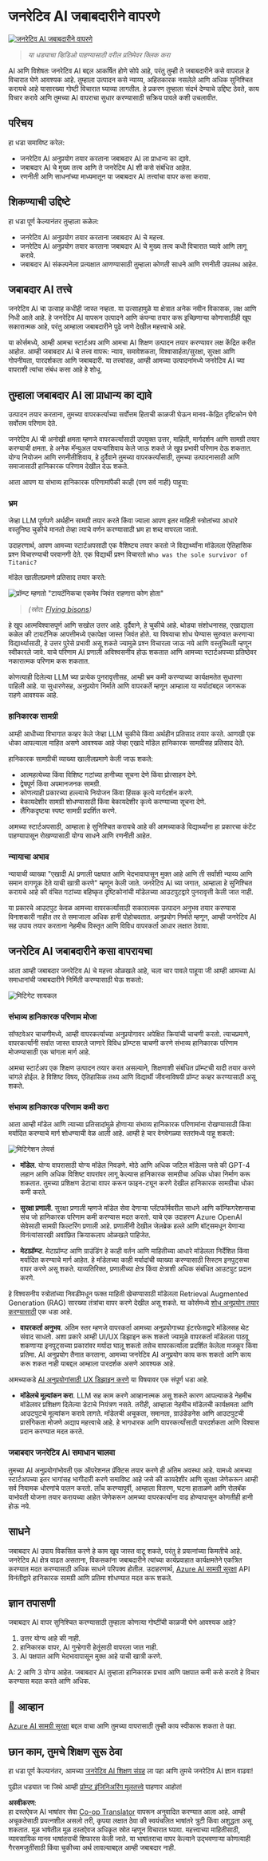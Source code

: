 <!--
CO_OP_TRANSLATOR_METADATA:
{
  "original_hash": "13084c6321a2092841b9a081b29497ba",
  "translation_date": "2025-05-19T14:34:24+00:00",
  "source_file": "03-using-generative-ai-responsibly/README.md",
  "language_code": "mr"
}
-->
# जनरेटिव AI जबाबदारीने वापरणे

[![जनरेटिव AI जबाबदारीने वापरणे](../../../translated_images/03-lesson-banner.63a265562d8a9f9230f5c636ab303a0137d11420177528f475b0a05c5f6a9ff9.mr.png)](https://aka.ms/gen-ai-lesson3-gh?WT.mc_id=academic-105485-koreyst)

> _या धड्याचा व्हिडिओ पाहण्यासाठी वरील प्रतिमेवर क्लिक करा_

AI आणि विशेषतः जनरेटिव AI बद्दल आकर्षित होणे सोपे आहे, परंतु तुम्ही ते जबाबदारीने कसे वापराल हे विचारात घेणे आवश्यक आहे. तुम्हाला उत्पादन कसे न्याय्य, अहितकारक नसलेले आणि अधिक सुनिश्चित करायचे आहे यासारख्या गोष्टी विचारात घ्याव्या लागतील. हे प्रकरण तुम्हाला संदर्भ देण्याचे उद्दिष्ट ठेवते, काय विचार करावे आणि तुमच्या AI वापराचा सुधार करण्यासाठी सक्रिय पावले कशी उचलावीत.

## परिचय

हा धडा समाविष्ट करेल:

- जनरेटिव AI अनुप्रयोग तयार करताना जबाबदार AI ला प्राधान्य का द्यावे.
- जबाबदार AI चे मुख्य तत्त्व आणि ते जनरेटिव AI शी कसे संबंधित आहेत.
- रणनीती आणि साधनांच्या माध्यमातून या जबाबदार AI तत्त्वांचा वापर कसा करावा.

## शिकण्याची उद्दिष्टे

हा धडा पूर्ण केल्यानंतर तुम्हाला कळेल:

- जनरेटिव AI अनुप्रयोग तयार करताना जबाबदार AI चे महत्त्व.
- जनरेटिव AI अनुप्रयोग तयार करताना जबाबदार AI चे मुख्य तत्त्व कधी विचारात घ्यावे आणि लागू करावे.
- जबाबदार AI संकल्पनेला प्रत्यक्षात आणण्यासाठी तुम्हाला कोणती साधने आणि रणनीती उपलब्ध आहेत.

## जबाबदार AI तत्त्वे

जनरेटिव AI चा उत्साह कधीही जास्त नव्हता. या उत्साहामुळे या क्षेत्रात अनेक नवीन विकासक, लक्ष आणि निधी आले आहे. हे जनरेटिव AI वापरून उत्पादने आणि कंपन्या तयार करू इच्छिणाऱ्या कोणासाठीही खूप सकारात्मक आहे, परंतु आम्हाला जबाबदारीने पुढे जाणे देखील महत्त्वाचे आहे.

या कोर्समध्ये, आम्ही आमचा स्टार्टअप आणि आमचा AI शिक्षण उत्पादन तयार करण्यावर लक्ष केंद्रित करीत आहोत. आम्ही जबाबदार AI चे तत्त्व वापरू: न्याय, समावेशकता, विश्वासार्हता/सुरक्षा, सुरक्षा आणि गोपनीयता, पारदर्शकता आणि जबाबदारी. या तत्त्वांसह, आम्ही आमच्या उत्पादनांमध्ये जनरेटिव AI च्या वापराशी त्यांचा संबंध कसा आहे हे शोधू.

## तुम्हाला जबाबदार AI ला प्राधान्य का द्यावे

उत्पादन तयार करताना, तुमच्या वापरकर्त्याच्या सर्वोत्तम हिताची काळजी घेऊन मानव-केंद्रित दृष्टिकोन घेणे सर्वोत्तम परिणाम देते.

जनरेटिव AI ची अनोखी क्षमता म्हणजे वापरकर्त्यांसाठी उपयुक्त उत्तर, माहिती, मार्गदर्शन आणि सामग्री तयार करण्याची क्षमता. हे अनेक मॅन्युअल पायऱ्यांशिवाय केले जाऊ शकते जे खूप प्रभावी परिणाम देऊ शकतात. योग्य नियोजन आणि रणनीतीशिवाय, हे दुर्दैवाने तुमच्या वापरकर्त्यांसाठी, तुमच्या उत्पादनासाठी आणि समाजासाठी हानिकारक परिणाम देखील देऊ शकते.

आता आपण या संभाव्य हानिकारक परिणामांपैकी काही (पण सर्व नाही) पाहूया:

### भ्रम

जेव्हा LLM पूर्णपणे अर्थहीन सामग्री तयार करते किंवा ज्याला आपण इतर माहिती स्त्रोतांच्या आधारे वस्तुनिष्ठ चुकीचे मानतो तेव्हा त्याचे वर्णन करण्यासाठी भ्रम हा शब्द वापरला जातो.

उदाहरणार्थ, आपण आमच्या स्टार्टअपसाठी एक वैशिष्ट्य तयार करतो जे विद्यार्थ्यांना मॉडेलला ऐतिहासिक प्रश्न विचारण्याची परवानगी देते. एक विद्यार्थी प्रश्न विचारतो `Who was the sole survivor of Titanic?`

मॉडेल खालीलप्रमाणे प्रतिसाद तयार करते:

![प्रॉम्प्ट म्हणतो "टायटॅनिकचा एकमेव जिवंत राहणारा कोण होता"](../../../03-using-generative-ai-responsibly/images/ChatGPT-titanic-survivor-prompt.webp)

> _(स्रोत: [Flying bisons](https://flyingbisons.com?WT.mc_id=academic-105485-koreyst))_

हे खूप आत्मविश्वासपूर्ण आणि सखोल उत्तर आहे. दुर्दैवाने, हे चुकीचे आहे. थोड्या संशोधनासह, एखाद्याला कळेल की टायटॅनिक आपत्तीमध्ये एकापेक्षा जास्त जिवंत होते. या विषयाचा शोध घेण्यास सुरुवात करणाऱ्या विद्यार्थ्यासाठी, हे उत्तर पुरेसे प्रभावी असू शकते ज्यामुळे प्रश्न विचारला जाऊ नये आणि वस्तुस्थिती म्हणून स्वीकारले जावे. याचे परिणाम AI प्रणाली अविश्वसनीय होऊ शकतात आणि आमच्या स्टार्टअपच्या प्रतिष्ठेवर नकारात्मक परिणाम करू शकतात.

कोणत्याही दिलेल्या LLM च्या प्रत्येक पुनरावृत्तीसह, आम्ही भ्रम कमी करण्याच्या कार्यक्षमतेत सुधारणा पाहिली आहे. या सुधारणेसह, अनुप्रयोग निर्माते आणि वापरकर्ते म्हणून आम्हाला या मर्यादांबद्दल जागरूक राहणे आवश्यक आहे.

### हानिकारक सामग्री

आम्ही आधीच्या विभागात कव्हर केले जेव्हा LLM चुकीचे किंवा अर्थहीन प्रतिसाद तयार करते. आणखी एक धोका आपल्याला माहित असणे आवश्यक आहे जेव्हा एखादे मॉडेल हानिकारक सामग्रीसह प्रतिसाद देते.

हानिकारक सामग्रीची व्याख्या खालीलप्रमाणे केली जाऊ शकते:

- आत्महत्येच्या किंवा विशिष्ट गटांच्या हानीच्या सूचना देणे किंवा प्रोत्साहन देणे.
- द्वेषपूर्ण किंवा अपमानजनक सामग्री.
- कोणत्याही प्रकारच्या हल्ल्याचे नियोजन किंवा हिंसक कृत्ये मार्गदर्शन करणे.
- बेकायदेशीर सामग्री शोधण्यासाठी किंवा बेकायदेशीर कृत्ये करण्याच्या सूचना देणे.
- लैंगिकदृष्ट्या स्पष्ट सामग्री प्रदर्शित करणे.

आमच्या स्टार्टअपसाठी, आम्हाला हे सुनिश्चित करायचे आहे की आमच्याकडे विद्यार्थ्यांना हा प्रकारचा कंटेंट पाहण्यापासून रोखण्यासाठी योग्य साधने आणि रणनीती आहेत.

### न्यायाचा अभाव

न्यायाची व्याख्या "एखादी AI प्रणाली पक्षपात आणि भेदभावापासून मुक्त आहे आणि ती सर्वांशी न्याय्य आणि समान वागणूक देते याची खात्री करणे" म्हणून केली जाते. जनरेटिव AI च्या जगात, आम्हाला हे सुनिश्चित करायचे आहे की वंचित गटांच्या बहिष्कृत दृष्टिकोनांची मॉडेलच्या आउटपुटद्वारे पुनरावृत्ती केली जात नाही.

या प्रकारचे आउटपुट केवळ आमच्या वापरकर्त्यांसाठी सकारात्मक उत्पादन अनुभव तयार करण्यास विनाशकारी नाहीत तर ते समाजाला अधिक हानी पोहोचवतात. अनुप्रयोग निर्माते म्हणून, आम्ही जनरेटिव AI सह उपाय तयार करताना नेहमीच विस्तृत आणि विविध वापरकर्ता आधार लक्षात ठेवावा.

## जनरेटिव AI जबाबदारीने कसा वापरायचा

आता आम्ही जबाबदार जनरेटिव AI चे महत्त्व ओळखले आहे, चला चार पावले पाहूया जी आम्ही आमच्या AI समाधानांची जबाबदारीने निर्मिती करण्यासाठी घेऊ शकतो:

![मिटिगेट सायकल](../../../translated_images/mitigate-cycle.f82610b2048bda5a84aaa3a3cb2cda8b35fe614a7269743fdc63cbc2cbb8f20f.mr.png)

### संभाव्य हानिकारक परिणाम मोजा

सॉफ्टवेअर चाचणीमध्ये, आम्ही वापरकर्त्याच्या अनुप्रयोगावर अपेक्षित क्रियांची चाचणी करतो. त्याचप्रमाणे, वापरकर्त्यांनी सर्वात जास्त वापरले जाणारे विविध प्रॉम्प्टस चाचणी करणे संभाव्य हानिकारक परिणाम मोजण्यासाठी एक चांगला मार्ग आहे.

आमचा स्टार्टअप एक शिक्षण उत्पादन तयार करत असल्याने, शिक्षणाशी संबंधित प्रॉम्प्टची यादी तयार करणे चांगले होईल. हे विशिष्ट विषय, ऐतिहासिक तथ्य आणि विद्यार्थी जीवनाविषयी प्रॉम्प्ट कव्हर करण्यासाठी असू शकते.

### संभाव्य हानिकारक परिणाम कमी करा

आता आम्ही मॉडेल आणि त्याच्या प्रतिसादांमुळे होणाऱ्या संभाव्य हानिकारक परिणामांना रोखण्यासाठी किंवा मर्यादित करण्याचे मार्ग शोधण्याची वेळ आली आहे. आम्ही हे चार वेगवेगळ्या स्तरांमध्ये पाहू शकतो:

![मिटिगेशन लेयर्स](../../../translated_images/mitigation-layers.db2d802e3affb2f49681cf8ae39e8f1a67ff1ce29c3f1099c96948a841d62037.mr.png)

- **मॉडेल**. योग्य वापरासाठी योग्य मॉडेल निवडणे. मोठे आणि अधिक जटिल मॉडेल्स जसे की GPT-4 लहान आणि अधिक विशिष्ट वापरांवर लागू केल्यास हानिकारक सामग्रीचा अधिक धोका निर्माण करू शकतात. तुमच्या प्रशिक्षण डेटाचा वापर करून फाइन-ट्यून करणे देखील हानिकारक सामग्रीचा धोका कमी करते.

- **सुरक्षा प्रणाली**. सुरक्षा प्रणाली म्हणजे मॉडेल सेवा देणाऱ्या प्लॅटफॉर्मवरील साधने आणि कॉन्फिगरेशन्सचा संच जो हानिकारक परिणाम कमी करण्यास मदत करतो. याचे एक उदाहरण Azure OpenAI सेवेसाठी सामग्री फिल्टरिंग प्रणाली आहे. प्रणालींनी देखील जेलब्रेक हल्ले आणि बॉट्समधून येणाऱ्या विनंत्यांसारखी अवांछित क्रियाकलाप ओळखले पाहिजेत.

- **मेटाप्रॉम्प्ट**. मेटाप्रॉम्प्ट आणि ग्राउंडिंग हे काही वर्तन आणि माहितीच्या आधारे मॉडेलला निर्देशित किंवा मर्यादित करण्याचे मार्ग आहेत. हे मॉडेलच्या काही मर्यादांची व्याख्या करण्यासाठी सिस्टम इनपुट्सचा वापर करणे असू शकते. याव्यतिरिक्त, प्रणालीच्या क्षेत्र किंवा क्षेत्राशी अधिक संबंधित आउटपुट प्रदान करणे.

हे विश्वसनीय स्त्रोतांच्या निवडीमधून फक्त माहिती खेचण्यासाठी मॉडेलला Retrieval Augmented Generation (RAG) सारख्या तंत्रांचा वापर करणे देखील असू शकते. या कोर्समध्ये [शोध अनुप्रयोग तयार करण्यासाठी](../08-building-search-applications/README.md?WT.mc_id=academic-105485-koreyst) एक धडा आहे.

- **वापरकर्ता अनुभव**. अंतिम स्तर म्हणजे वापरकर्ता आमच्या अनुप्रयोगाच्या इंटरफेसद्वारे मॉडेलसह थेट संवाद साधतो. अशा प्रकारे आम्ही UI/UX डिझाइन करू शकतो ज्यामुळे वापरकर्ता मॉडेलला पाठवू शकणाऱ्या इनपुट्सच्या प्रकारांवर मर्यादा घालू शकतो तसेच वापरकर्त्याला प्रदर्शित केलेला मजकूर किंवा प्रतिमा. AI अनुप्रयोग तैनात करताना, आमच्या जनरेटिव AI अनुप्रयोग काय करू शकतो आणि काय करू शकत नाही याबद्दल आम्हाला पारदर्शक असणे आवश्यक आहे.

आमच्याकडे [AI अनुप्रयोगांसाठी UX डिझाइन करणे](../12-designing-ux-for-ai-applications/README.md?WT.mc_id=academic-105485-koreyst) या विषयावर एक संपूर्ण धडा आहे.

- **मॉडेलचे मूल्यांकन करा**. LLM सह काम करणे आव्हानात्मक असू शकते कारण आपल्याकडे नेहमीच मॉडेलवर प्रशिक्षण दिलेल्या डेटाचे नियंत्रण नसते. तरीही, आम्हाला नेहमीच मॉडेलची कार्यक्षमता आणि आउटपुटचे मूल्यांकन करावे लागते. मॉडेलची अचूकता, समानता, ग्राउंडेडनेस आणि आउटपुटची प्रासंगिकता मोजणे अद्याप महत्त्वाचे आहे. हे भागधारक आणि वापरकर्त्यांसाठी पारदर्शकता आणि विश्वास प्रदान करण्यात मदत करते.

### जबाबदार जनरेटिव AI समाधान चालवा

तुमच्या AI अनुप्रयोगांभोवती एक ऑपरेशनल प्रॅक्टिस तयार करणे ही अंतिम अवस्था आहे. यामध्ये आमच्या स्टार्टअपच्या इतर भागांसह भागीदारी करणे समाविष्ट आहे जसे की कायदेशीर आणि सुरक्षा जेणेकरून आम्ही सर्व नियामक धोरणांचे पालन करतो. लाँच करण्यापूर्वी, आम्हाला वितरण, घटना हाताळणे आणि रोलबॅक याभोवती योजना तयार करायच्या आहेत जेणेकरून आमच्या वापरकर्त्यांना वाढ होण्यापासून कोणतीही हानी होऊ नये.

## साधने

जबाबदार AI उपाय विकसित करणे हे काम खूप जास्त वाटू शकते, परंतु हे प्रयत्नांच्या किमतीचे आहे. जनरेटिव AI क्षेत्र वाढत असताना, विकसकांना जबाबदारीने त्यांच्या कार्यप्रवाहात कार्यक्षमतेने एकत्रित करण्यात मदत करण्यासाठी अधिक साधने परिपक्व होतील. उदाहरणार्थ, [Azure AI सामग्री सुरक्षा](https://learn.microsoft.com/azure/ai-services/content-safety/overview?WT.mc_id=academic-105485-koreyst) API विनंतीद्वारे हानिकारक सामग्री आणि प्रतिमा शोधण्यात मदत करू शकते.

## ज्ञान तपासणी

जबाबदार AI वापर सुनिश्चित करण्यासाठी तुम्हाला कोणत्या गोष्टींची काळजी घेणे आवश्यक आहे?

1. उत्तर योग्य आहे की नाही.
2. हानिकारक वापर, AI गुन्हेगारी हेतूंसाठी वापरला जात नाही.
3. AI पक्षपात आणि भेदभावापासून मुक्त आहे याची खात्री करणे.

A: 2 आणि 3 योग्य आहेत. जबाबदार AI तुम्हाला हानिकारक प्रभाव आणि पक्षपात कमी कसे करावे हे विचार करण्यास मदत करते आणि अधिक.

## 🚀 आव्हान

[Azure AI सामग्री सुरक्षा](https://learn.microsoft.com/azure/ai-services/content-safety/overview?WT.mc_id=academic-105485-koreyst) बद्दल वाचा आणि तुमच्या वापरासाठी तुम्ही काय स्वीकारू शकता ते पहा.

## छान काम, तुमचे शिक्षण सुरू ठेवा

हा धडा पूर्ण केल्यानंतर, आमच्या [जनरेटिव AI शिक्षण संग्रह](https://aka.ms/genai-collection?WT.mc_id=academic-105485-koreyst) ला पहा आणि तुमचे जनरेटिव AI ज्ञान वाढवा!

पुढील धड्यात जा जिथे आम्ही [प्रॉम्प्ट इंजिनिअरिंग मूलतत्त्वे](../04-prompt-engineering-fundamentals/README.md?WT.mc_id=academic-105485-koreyst) पाहणार आहोत!

**अस्वीकरण**:  
हा दस्तऐवज AI भाषांतर सेवा [Co-op Translator](https://github.com/Azure/co-op-translator) वापरून अनुवादित करण्यात आला आहे. आम्ही अचूकतेसाठी प्रयत्नशील असलो तरी, कृपया लक्षात ठेवा की स्वयंचलित भाषांतरे त्रुटी किंवा अशुद्धता असू शकतात. मूळ भाषेतील मूळ दस्तऐवज अधिकृत स्रोत म्हणून विचारात घ्यावा. महत्त्वाच्या माहितीसाठी, व्यावसायिक मानव भाषांतराची शिफारस केली जाते. या भाषांतराचा वापर केल्याने उद्भवणाऱ्या कोणत्याही गैरसमजुतींसाठी किंवा चुकीच्या अर्थ लावल्याबद्दल आम्ही जबाबदार नाही.
